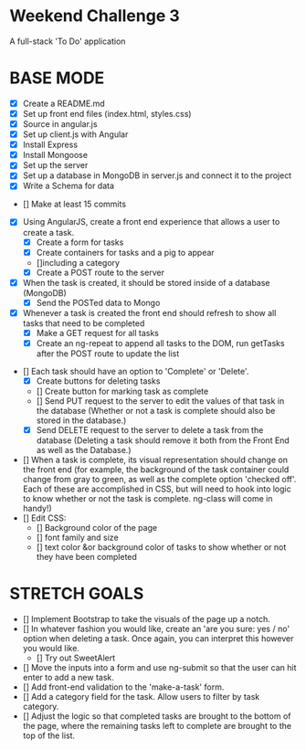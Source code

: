# Weekend Challenge 3
A full-stack 'To Do' application

# BASE MODE
- [x] Create a README.md 
- [x] Set up front end files (index.html, styles.css)
- [x] Source in angular.js
- [x] Set up client.js with Angular
- [x] Install Express 
- [x] Install Mongoose
- [x] Set up the server
- [x] Set up a database in MongoDB in server.js and connect it to the project
- [x] Write a Schema for data 
- [] Make at least 15 commits
- [x] Using AngularJS, create a front end experience that allows a user to create a task.
    - [x] Create a form for tasks
    - [x] Create containers for tasks and a pig to appear 
    - []including a category 
    - [x] Create a POST route to the server
- [x] When the task is created, it should be stored inside of a database (MongoDB)
    - [x] Send the POSTed data to Mongo 
- [x] Whenever a task is created the front end should refresh to show all tasks that need to be completed
    - [x] Make a GET request for all tasks 
    - [x] Create an ng-repeat to append all tasks to the DOM, run getTasks after the POST route to update the list
- [] Each task should have an option to 'Complete' or 'Delete'.
    - [x] Create buttons for deleting tasks
    - [] Create button for marking task as complete 
    - [] Send PUT request to the server to edit the values of that task in the database
    (Whether or not a task is complete should also be stored in the database.)
    - [x] Send DELETE request to the server to delete a task from the database
    (Deleting a task should remove it both from the Front End as well as the Database.)
- [] When a task is complete, its visual representation should change on the front end (for example, the background of the task container could change from gray to green, as well as the complete option 'checked off'. Each of these are accomplished in CSS, but will need to hook into logic to know whether or not the task is complete. ng-class will come in handy!)
- [] Edit CSS: 
    - [] Background color of the page
    - [] font family and size
    - [] text color &or background color of tasks to show whether or not they have been completed

# STRETCH GOALS
- [] Implement Bootstrap to take the visuals of the page up a notch.
- [] In whatever fashion you would like, create an 'are you sure: yes / no' option when deleting a task. Once again, you can interpret this however you would like.
    - [] Try out SweetAlert 
- [] Move the inputs into a form and use ng-submit so that the user can hit enter to add a new task.
- [] Add front-end validation to the 'make-a-task' form.
- [] Add a category field for the task. Allow users to filter by task category.
- [] Adjust the logic so that completed tasks are brought to the bottom of the page, where the remaining tasks left to complete are brought to the top of the list.
